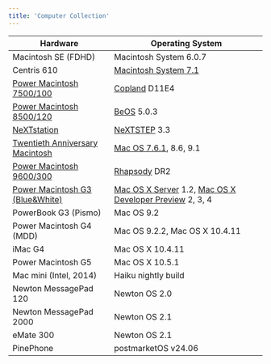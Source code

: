 ```yaml
---
title: 'Computer Collection'
---
```


| Hardware                                                   | Operating System                                                                                       |
| ---------------------------------------------------------- | ------------------------------------------------------------------------------------------------------ |
| Macintosh SE (FDHD)                                        | Macintosh System 6.0.7                                                                                 |
| Centris 610                                                | [Macintosh System 7.1](./system7)                                                                      |
| [Power Macintosh 7500/100](./power-mac-7500-100)           | [Copland](./copland) D11E4                                                                             |
| [Power Macintosh 8500/120](./power-mac-8500-120)           | [BeOS](./beos) 5.0.3                                                                                   |
| [NeXTstation](./nextstation)                               | [NeXTSTEP](./nextstep) 3.3                                                                             |
| [Twentieth Anniversary Macintosh](./tam)                   | [Mac OS 7.6.1](./system7), 8.6, 9.1                                                                    |
| [Power Macintosh 9600/300](./power-mac-9600-300)           | [Rhapsody](./rhapsody) DR2                                                                             |
| [Power Macintosh G3 (Blue&White)](./power-mac-g3-tower-bw) | [Mac OS X Server](./rhapsody) 1.2, [Mac OS X Developer Preview](./mac-os-x-developer-previews) 2, 3, 4 |
| PowerBook G3 (Pismo)                                       | Mac OS 9.2                                                                                             |
| Power Macintosh G4 (MDD)                                   | Mac OS 9.2.2, Mac OS X 10.4.11                                                                         |
| iMac G4                                                    | Mac OS X 10.4.11                                                                                       |
| Power Macintosh G5                                         | Mac OS X 10.5.1                                                                                        |
| Mac mini (Intel, 2014)                                     | Haiku nightly build                                                                                    |
| Newton MessagePad 120                                      | Newton OS 2.0                                                                                          |
| Newton MessagePad 2000                                     | Newton OS 2.1                                                                                          |
| eMate 300                                                  | Newton OS 2.1                                                                                          |
| PinePhone                                                  | postmarketOS v24.06                                                                                    |
